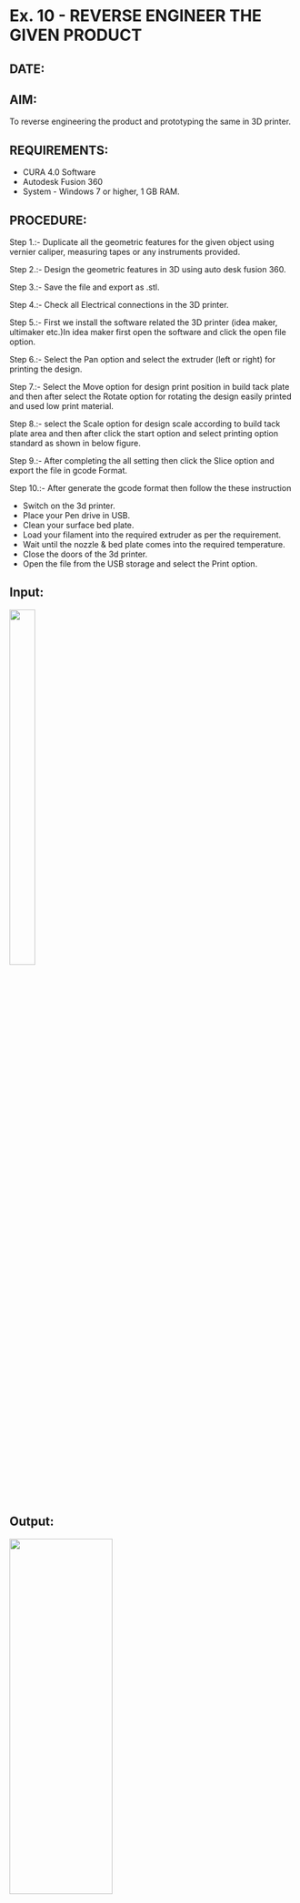 # Ex. 10 - REVERSE ENGINEER THE GIVEN PRODUCT
## DATE: 
## AIM: 
To reverse engineering the product and prototyping the same in 3D printer.
## REQUIREMENTS:
- CURA 4.0 Software
- Autodesk Fusion 360
- System - Windows 7 or higher, 1 GB RAM.

## PROCEDURE:
Step 1.:- Duplicate all the geometric features for the given object using vernier caliper, measuring tapes or any instruments provided.  

Step 2.:- Design the geometric features in 3D using auto desk fusion 360.  

Step 3.:- Save the file and export as .stl.  

Step 4.:- Check all Electrical connections in the 3D printer.  

Step 5.:- First we install the software related the 3D printer (idea maker, ultimaker etc.)In idea maker first open the software and click the open file option.  

Step 6.:- Select the Pan option and select the extruder (left or right) for printing the design.  

Step 7.:- Select the Move option for design print position in build tack plate and then after select the Rotate option for rotating the design easily printed and used low print material.  

Step 8.:- select the Scale option for design scale according to build tack plate area and then after click the start option and select printing option standard as shown in below figure.  

Step 9.:- After completing the all setting then click the Slice option and export the file in gcode Format.  

Step 10.:- After generate the gcode format then follow the these instruction   

- Switch on the 3d printer.
- Place your Pen drive in USB.
- Clean your surface bed plate.
- Load your filament into the required extruder as per the requirement.
- Wait until the nozzle & bed plate comes into the required temperature.
- Close the doors of the 3d printer.
- Open the file from the USB storage and select the Print option.

## Input:
<img height=40% width=30% src="https://github.com/ROHITJAIND/Ex.-10---REVERSE-ENGINEER-THE-GIVEN-PRODUCT/assets/118707073/dd6a8b36-b997-475d-b3f2-d962f9dce48a">

## Output:
<img height=40% width=60% src="https://github.com/ROHITJAIND/Ex.-10---REVERSE-ENGINEER-THE-GIVEN-PRODUCT/assets/118707073/3f4383d0-dea7-4ff7-b70e-ed1eb6bd8f54">


### Name: JEEVAGOWTHAM S
### Register Number: 212222230053

## RESULT:
Thus the given product is reverse engineered and prototyped using 3D Printer.
